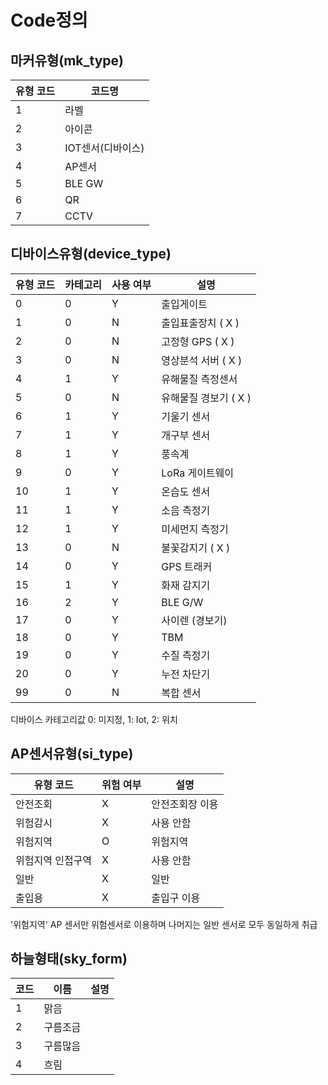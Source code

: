 # Code정의

## 마커유형(mk_type)

유형 코드 |  코드명
--------- |------------
1 | 라벨
2 | 아이콘
3 | IOT센서(디바이스)
4 | AP센서
5 | BLE GW
6 | QR
7 | CCTV

## 디바이스유형(device_type)

유형 코드 |  카테고리 | 사용 여부 | 설명
--------- |------------|-------|------------
0 | 0 | Y     | 출입게이트
1 | 0 | N     | 출입표출장치 ( X )
2 | 0 | N     | 고정형 GPS ( X )
3 | 0 | N     | 영상분석 서버 ( X )
4 | 1 | Y     |  유해물질 측정센서
5 | 0 | N     |  유해물질 경보기 ( X )
6 | 1 | Y     |  기울기 센서
7 | 1 | Y     |  개구부 센서
8 | 1 | Y     |  풍속계
9 | 0 | Y     |  LoRa 게이트웨이
10 | 1 | Y     |  온습도 센서
11 | 1 | Y     |  소음 측정기
12 | 1 | Y     |  미세먼지 측정기
13 | 0 | N     |  불꽃감지기 ( X )
14 | 0 | Y     |  GPS 트래커
15 | 1 | Y     |  화재 감지기
16 | 2 | Y     |  BLE G/W
17 | 0 | Y     |  사이렌 (경보기)
18 | 0 | Y     |  TBM
19 | 0 | Y     |  수질 측정기
20 | 0 | Y     |  누전 차단기
99 | 0 | N     |  복합 센서

디바이스 카테고리값 0: 미지정, 1: Iot, 2: 위치


## AP센서유형(si_type)

유형 코드 | 위험 여부 | 설명
--------- |-------|------------
안전조회 | X     | 안전조회장 이용
위험감시  | X     | 사용 안함
위험지역 | O     | 위험지역
위험지역 인접구역 | X     | 사용 안함
일반 | X     | 일반
출입용 | X     | 출입구 이용

'위험지역' AP 센서만 위험센서로 이용하며 나머지는 일반 센서로 모두 동일하게 취급


## 하늘형태(sky_form)

 코드 | 이름 | 설명
--------- |------------| -----------
1 | 맑음 | 
2 | 구름조금 |
3 | 구름많음 |
4 | 흐림 |

